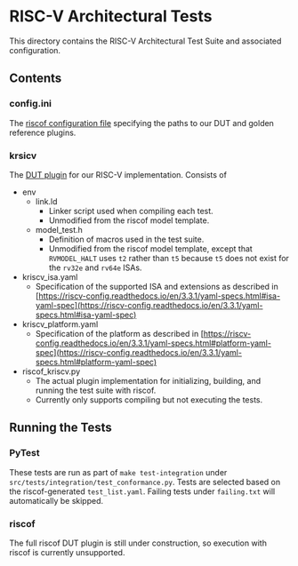 # RISC-V Architectural Tests
This directory contains the RISC-V Architectural Test Suite and associated configuration.

## Contents
### config.ini
The [riscof configuration file](https://riscof.readthedocs.io/en/1.24.0/inputs.html?highlight=config.ini#config-ini-syntax) specifying the paths to our DUT and golden reference plugins. 

### krsicv
The [DUT plugin](https://riscof.readthedocs.io/en/1.24.0/plugins.html) for our RISC-V implementation. Consists of
- env
  - link.ld
     - Linker script used when compiling each test. 
     - Unmodified from the riscof model template.
   - model_test.h
     - Definition of macros used in the test suite.
     - Unmodified from the riscof model template, except that `RVMODEL_HALT` uses `t2` rather than `t5` because `t5` does not exist for the `rv32e` and `rv64e` ISAs.
- kriscv_isa.yaml
  - Specification of the supported ISA and extensions as described in [https://riscv-config.readthedocs.io/en/3.3.1/yaml-specs.html#isa-yaml-spec](https://riscv-config.readthedocs.io/en/3.3.1/yaml-specs.html#isa-yaml-spec)
- kriscv_platform.yaml
   - Specification of the platform as described in [https://riscv-config.readthedocs.io/en/3.3.1/yaml-specs.html#platform-yaml-spec](https://riscv-config.readthedocs.io/en/3.3.1/yaml-specs.html#platform-yaml-spec)
- riscof_kriscv.py
   - The actual plugin implementation for initializing, building, and running the test suite  with riscof.
   - Currently only supports compiling but not executing the tests.

## Running the Tests
### PyTest
These tests are run as part of `make test-integration` under `src/tests/integration/test_conformance.py`. Tests are selected based on the riscof-generated `test_list.yaml`. Failing tests under `failing.txt` will automatically be skipped.

### riscof
The full riscof DUT plugin is still under construction, so execution with riscof is currently unsupported.
